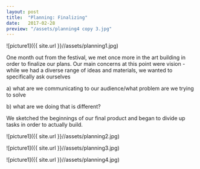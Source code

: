 ```yaml
---
layout: post
title:  "Planning: Finalizing"
date:   2017-02-28
preview: "/assets/planning4 copy 3.jpg"
---
```


![picture1]({{ site.url }}//assets/planning1.jpg)


One month out from the festival, we met once more in the art building in order to
finalize our plans. Our main concerns at this point were vision - while we had
a diverse range of ideas and materials, we wanted to specifically ask ourselves

a) what are we communicating to our audience/what problem are we trying to solve

b) what are we doing that is different?

We sketched the beginnings of our final product and began to divide up tasks in
order to actually build.

![picture1]({{ site.url }}//assets/planning2.jpg)

![picture1]({{ site.url }}//assets/planning3.jpg)

![picture1]({{ site.url }}//assets/planning4.jpg)
